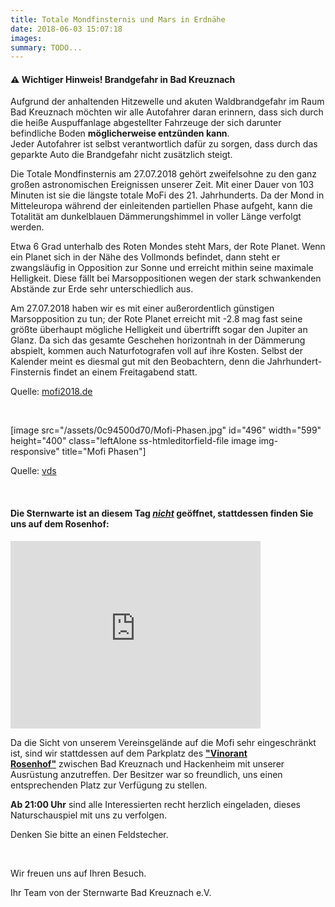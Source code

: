 ```yaml
---
title: Totale Mondfinsternis und Mars in Erdnähe
date: 2018-06-03 15:07:18
images: 
summary: TODO...
---
```

<div class="panel panel-danger">
<div class="panel-heading">
<h4><strong>⚠️ Wichtiger Hinweis! </strong>Brandgefahr in Bad Kreuznach</h4>
</div>
<div class="panel-body">Aufgrund der anhaltenden Hitzewelle und akuten Waldbrandgefahr im Raum Bad Kreuznach möchten wir alle Autofahrer daran erinnern, dass sich durch die heiße Auspuffanlage abgestellter Fahrzeuge der sich darunter befindliche Boden <strong>möglicherweise entzünden kann</strong>.<br/>Jeder Autofahrer ist selbst verantwortlich dafür zu sorgen, dass durch das geparkte Auto die Brandgefahr nicht zusätzlich steigt.</div>
</div>

<span>Die Totale&nbsp;</span>Mondfinsternis<span>&nbsp;am 27.07.2018 gehört zweifelsohne zu den ganz großen astronomischen Ereignissen unserer Zeit. Mit einer Dauer von 103 Minuten ist sie die längste totale MoFi des 21. Jahrhunderts. Da der Mond in Mitteleuropa während der einleitenden partiellen Phase aufgeht, kann die Totalität am dunkelblauen Dämmerungshimmel in voller Länge verfolgt werden. </span>

<span>Etwa 6 Grad unterhalb des Roten Mondes steht&nbsp;</span>Mars<span>, der Rote Planet. Wenn ein Planet sich in der Nähe des Vollmonds befindet, dann steht er zwangsläufig in&nbsp;</span>Opposition<span>&nbsp;zur Sonne und erreicht mithin seine maximale Helligkeit. Diese fällt bei Marsoppositionen wegen der stark schwankenden Abstände zur Erde sehr unterschiedlich aus. </span>

<span>Am 27.07.2018 haben wir es mit einer außerordentlich&nbsp;</span>günstigen Marsopposition<span>&nbsp;zu tun; der Rote Planet erreicht mit -2.8 mag fast seine größte überhaupt mögliche Helligkeit und übertrifft sogar den Jupiter an Glanz. Da sich das gesamte Geschehen horizontnah in der Dämmerung abspielt, kommen auch Naturfotografen voll auf ihre Kosten. Selbst der Kalender meint es diesmal gut mit den Beobachtern, denn die Jahrhundert-Finsternis findet an einem Freitagabend statt.</span>

<span>Quelle: [mofi2018.de](https://www.mofi2018.de/#ueberblick)</span>

&nbsp;

\[image src="/assets/0c94500d70/Mofi-Phasen.jpg" id="496" width="599" height="400" class="leftAlone ss-htmleditorfield-file image img-responsive" title="Mofi Phasen"\]

<span>Quelle: [vds](https://www.vds-astro.de/index.php?id=74&amp;tx_ttnews%5Byear%5D=2018&amp;tx_ttnews%5Bmonth%5D=05&amp;tx_ttnews%5Btt_news%5D=564&amp;cHash=b2054f610dbbd3c45e71426b4dfaf04d)</span>

&nbsp;

#### __Die Sternwarte ist an diesem Tag _<span style="text-decoration: underline;">nicht</span>_ geöffnet, stattdessen finden Sie uns auf dem Rosenhof:__

<p class="pull-left" style="margin-right: 10px;"><iframe frameborder="0" height="300" src="https://www.google.com/maps/embed?pb=!1m18!1m12!1m3!1d2688.977026677863!2d7.8850807999996055!3d49.82509401072705!2m3!1f0!2f0!3f0!3m2!1i1024!2i768!4f13.1!3m3!1m2!1s0x47bdf7304d80543b%3A0xad9051f12a9261af!2sRestaurant+Vinorant+Rosenhof!5e1!3m2!1sde!2sde!4v1532099512959" style="border: 0;" width="400"></iframe></p>

Da die Sicht von unserem Vereinsgelände auf die Mofi sehr eingeschränkt ist,&nbsp;sind wir stattdessen auf dem Parkplatz des <a href="https://www.vinorant-rosenhof.de/" rel="noopener" target="_blank">__"Vinorant Rosenhof"__</a>&nbsp;zwischen Bad Kreuznach und Hackenheim mit unserer Ausrüstung anzutreffen. Der Besitzer war so freundlich, uns einen entsprechenden Platz zur Verfügung zu stellen.

__Ab 21:00 Uhr__ sind alle Interessierten recht herzlich eingeladen, dieses Naturschauspiel mit uns zu verfolgen.

Denken Sie bitte an einen Feldstecher.

&nbsp;

Wir freuen uns auf Ihren Besuch.

Ihr Team von der Sternwarte Bad Kreuznach e.V.